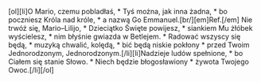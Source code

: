 [ol][li]O Mario, czemu pobladłaś, * Tyś można, jak inna żadna, * bo poczniesz Króla nad króle, * a nazwą Go Emmanuel.[br/][em]Ref.[/em] Nie trwóż się, Mario–Lilijo, * Dzieciątko Święte powijesz, * siankiem Mu żłóbek wyścielesz, * nim błyśnie gwiazda w Betlejem. * Radować wszyscy się będą, * muzyką chwalić, kolędą, * bić będą niskie pokłony * przed Twoim Jednorodzonym, Jednorodzonym.[/li][li]Nadzieje ludów spełnione, * bo Ciałem się stanie Słowo. * Niech będzie błogosławiony * żywota Twojego Owoc.[/li][/ol]